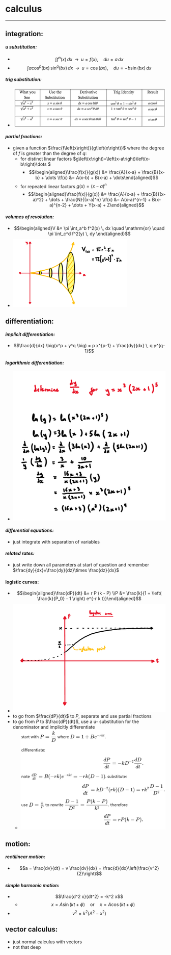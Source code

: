 # calculus

***

## **integration:**

#### _u substitution:_

* $$\int f^n(x) \, dx \;\;\longrightarrow\;\; u = f(x), \quad du = a \, dx$$
* $$\int a \cos^p(bx) \, \sin^q(bx) \, dx \;\;\longrightarrow\;\;u = \cos(bx), \quad du = -b \sin(bx) \, dx$$

#### _trig substitution:_

* ![](../specialist/images/image_1.13eda047.jpg)

#### _partial fractions:_

* given a function $\frac{f\left(x\right)}{g\left(x\right)}$ where the degree of $f$ is greater than the degree of $q$:
  * for distinct linear factors $g\left(x\right)=\left(x-a\right)\left(x-b\right)\dots $
    * $$\begin{aligned}\frac{f(x)}{g(x)} &= \frac{A}{x-a} + \frac{B}{x-b} + \dots \\f(x) &= A(x-b) + B(x-a) + \dots\end{aligned}$$
  * for repeated linear factors $g\left(x\right)={\left(x-a\right)}^{n}$
    * $$\begin{aligned}\frac{f(x)}{g(x)} &= \frac{A}{x-a} + \frac{B}{(x-a)^2} + \dots + \frac{N}{(x-a)^n} \\f(x) &= A(x-a)^{n-1} + B(x-a)^{n-2} + \dots + Y(x-a) + Z\end{aligned}$$

#### _volumes of revolution:_

* $$\begin{aligned}V &= \pi \int_a^b f^2(x) \, dx \quad \mathrm{or} \quad \pi \int_c^d f^2(y) \, dy \end{aligned}$$
* ![](../specialist/images/image_2.474f03f1.png)

## **differentiation:**

#### _implicit differentiation:_

* $$\frac{d}{dx} \big(x^p + y^q \big) = p x^{p-1} + \frac{dy}{dx} \, q y^{q-1}$$

#### _logarithmic differentiation:_

* ![](../specialist/images/image_3.bf30445b.png)

#### _differential equations:_

* just integrate with separation of variables

#### _related rates:_

* just write down all parameters at start of question and remember $\frac{dy}{dx}=\frac{dy}{dz}\times \frac{dz}{dx}$

#### logistic curves:

* $$\begin{aligned}\frac{dP}{dt} &= r P (k - P) \\P &= \frac{k}{1 + \left( \frac{k}{P_0} - 1 \right) e^{-r k t}}\end{aligned}$$
* ![](../specialist/images/image_4.cdceb8f1.png)
* to go from $\frac{dP}{dt}$ to $P$, separate and use partial fractions
* to go from $P$ to $\frac{dP}{dt}$, use a u- substitution for the denominator and implicitly differentiate
  * ![](../specialist/images/image_5.661d2628.png)

## **motion:**

#### _rectilinear motion:_

* $$a = \frac{dv}{dt} = v \frac{dv}{dx} = \frac{d}{dx}\left(\frac{v^2}{2}\right)$$

#### _simple harmonic motion:_

* $$\frac{d^2 x}{dt^2} = -k^2 x$$
  * $$x = A \sin(kt + \phi) \quad \text{or} \quad x = A \cos(kt + \phi)$$
* $$v^2 = k^2 (A^2 - x^2)$$

## **vector calculus:**

* just normal calculus with vectors
* not that deep
